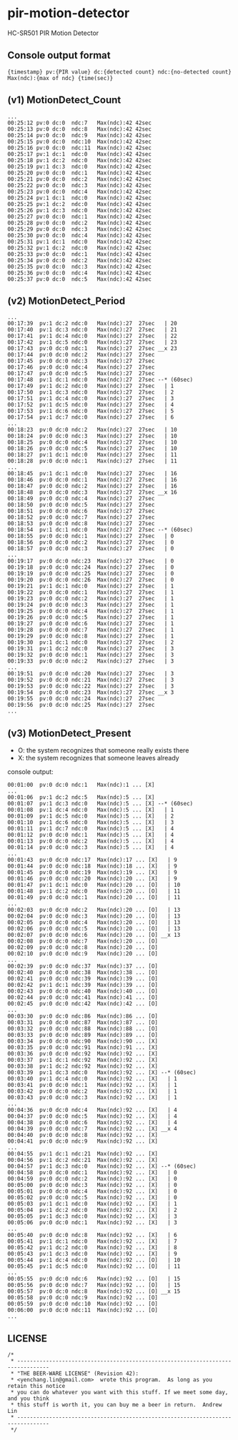 # pir-motion-detector

HC-SR501 PIR Motion Detector


## Console output format

	{timestamp} pv:{PIR value} dc:{detected count} ndc:{no-detected count} Max(ndc):{max of ndc} {time(sec)}


## (v1) MotionDetect_Count

	...
	00:25:12 pv:0 dc:0	ndc:7	Max(ndc):42	42sec
	00:25:13 pv:0 dc:0	ndc:8	Max(ndc):42	42sec
	00:25:14 pv:0 dc:0	ndc:9	Max(ndc):42	42sec
	00:25:15 pv:0 dc:0	ndc:10	Max(ndc):42	42sec
	00:25:16 pv:0 dc:0	ndc:11	Max(ndc):42	42sec
	00:25:17 pv:1 dc:1	ndc:0	Max(ndc):42	42sec
	00:25:18 pv:1 dc:2	ndc:0	Max(ndc):42	42sec
	00:25:19 pv:1 dc:3	ndc:0	Max(ndc):42	42sec
	00:25:20 pv:0 dc:0	ndc:1	Max(ndc):42	42sec
	00:25:21 pv:0 dc:0	ndc:2	Max(ndc):42	42sec
	00:25:22 pv:0 dc:0	ndc:3	Max(ndc):42	42sec
	00:25:23 pv:0 dc:0	ndc:4	Max(ndc):42	42sec
	00:25:24 pv:1 dc:1	ndc:0	Max(ndc):42	42sec
	00:25:25 pv:1 dc:2	ndc:0	Max(ndc):42	42sec
	00:25:26 pv:1 dc:3	ndc:0	Max(ndc):42	42sec
	00:25:27 pv:0 dc:0	ndc:1	Max(ndc):42	42sec
	00:25:28 pv:0 dc:0	ndc:2	Max(ndc):42	42sec
	00:25:29 pv:0 dc:0	ndc:3	Max(ndc):42	42sec
	00:25:30 pv:0 dc:0	ndc:4	Max(ndc):42	42sec
	00:25:31 pv:1 dc:1	ndc:0	Max(ndc):42	42sec
	00:25:32 pv:1 dc:2	ndc:0	Max(ndc):42	42sec
	00:25:33 pv:0 dc:0	ndc:1	Max(ndc):42	42sec
	00:25:34 pv:0 dc:0	ndc:2	Max(ndc):42	42sec
	00:25:35 pv:0 dc:0	ndc:3	Max(ndc):42	42sec
	00:25:36 pv:0 dc:0	ndc:4	Max(ndc):42	42sec
	00:25:37 pv:0 dc:0	ndc:5	Max(ndc):42	42sec


## (v2) MotionDetect_Period

	...
	00:17:39  pv:1 dc:2	ndc:0	Max(ndc):27  27sec   | 20
	00:17:40  pv:1 dc:3	ndc:0	Max(ndc):27  27sec   | 21
	00:17:41  pv:1 dc:4	ndc:0	Max(ndc):27  27sec   | 22
	00:17:42  pv:1 dc:5	ndc:0	Max(ndc):27  27sec   | 23
	00:17:43  pv:0 dc:0	ndc:1	Max(ndc):27  27sec __x 23
	00:17:44  pv:0 dc:0	ndc:2	Max(ndc):27  27sec
	00:17:45  pv:0 dc:0	ndc:3	Max(ndc):27  27sec
	00:17:46  pv:0 dc:0	ndc:4	Max(ndc):27  27sec
	00:17:47  pv:0 dc:0	ndc:5	Max(ndc):27  27sec
	00:17:48  pv:1 dc:1	ndc:0	Max(ndc):27  27sec --* (60sec)
	00:17:49  pv:1 dc:2	ndc:0	Max(ndc):27  27sec   | 1
	00:17:50  pv:1 dc:3	ndc:0	Max(ndc):27  27sec   | 2
	00:17:51  pv:1 dc:4	ndc:0	Max(ndc):27  27sec   | 3
	00:17:52  pv:1 dc:5	ndc:0	Max(ndc):27  27sec   | 4
	00:17:53  pv:1 dc:6	ndc:0	Max(ndc):27  27sec   | 5
	00:17:54  pv:1 dc:7	ndc:0	Max(ndc):27  27sec   | 6
	...
	00:18:23  pv:0 dc:0	ndc:2	Max(ndc):27  27sec   | 10
	00:18:24  pv:0 dc:0	ndc:3	Max(ndc):27  27sec   | 10
	00:18:25  pv:0 dc:0	ndc:4	Max(ndc):27  27sec   | 10
	00:18:26  pv:0 dc:0	ndc:5	Max(ndc):27  27sec   | 10
	00:18:27  pv:1 dc:1	ndc:0	Max(ndc):27  27sec   | 11
	00:18:28  pv:0 dc:0	ndc:1	Max(ndc):27  27sec   | 11
	...
	00:18:45  pv:1 dc:1	ndc:0	Max(ndc):27  27sec   | 16
	00:18:46  pv:0 dc:0	ndc:1	Max(ndc):27  27sec   | 16
	00:18:47  pv:0 dc:0	ndc:2	Max(ndc):27  27sec   | 16
	00:18:48  pv:0 dc:0	ndc:3	Max(ndc):27  27sec __x 16
	00:18:49  pv:0 dc:0	ndc:4	Max(ndc):27  27sec
	00:18:50  pv:0 dc:0	ndc:5	Max(ndc):27  27sec
	00:18:51  pv:0 dc:0	ndc:6	Max(ndc):27  27sec
	00:18:52  pv:0 dc:0	ndc:7	Max(ndc):27  27sec
	00:18:53  pv:0 dc:0	ndc:8	Max(ndc):27  27sec
	00:18:54  pv:1 dc:1	ndc:0	Max(ndc):27  27sec --* (60sec)
	00:18:55  pv:0 dc:0	ndc:1	Max(ndc):27  27sec   | 0
	00:18:56  pv:0 dc:0	ndc:2	Max(ndc):27  27sec   | 0
	00:18:57  pv:0 dc:0	ndc:3	Max(ndc):27  27sec   | 0
	...
	00:19:17  pv:0 dc:0	ndc:23	Max(ndc):27  27sec   | 0
	00:19:18  pv:0 dc:0	ndc:24	Max(ndc):27  27sec   | 0
	00:19:19  pv:0 dc:0	ndc:25	Max(ndc):27  27sec   | 0
	00:19:20  pv:0 dc:0	ndc:26	Max(ndc):27  27sec   | 0
	00:19:21  pv:1 dc:1	ndc:0	Max(ndc):27  27sec   | 1
	00:19:22  pv:0 dc:0	ndc:1	Max(ndc):27  27sec   | 1
	00:19:23  pv:0 dc:0	ndc:2	Max(ndc):27  27sec   | 1
	00:19:24  pv:0 dc:0	ndc:3	Max(ndc):27  27sec   | 1
	00:19:25  pv:0 dc:0	ndc:4	Max(ndc):27  27sec   | 1
	00:19:26  pv:0 dc:0	ndc:5	Max(ndc):27  27sec   | 1
	00:19:27  pv:0 dc:0	ndc:6	Max(ndc):27  27sec   | 1
	00:19:28  pv:0 dc:0	ndc:7	Max(ndc):27  27sec   | 1
	00:19:29  pv:0 dc:0	ndc:8	Max(ndc):27  27sec   | 1
	00:19:30  pv:1 dc:1	ndc:0	Max(ndc):27  27sec   | 2
	00:19:31  pv:1 dc:2	ndc:0	Max(ndc):27  27sec   | 3
	00:19:32  pv:0 dc:0	ndc:1	Max(ndc):27  27sec   | 3
	00:19:33  pv:0 dc:0	ndc:2	Max(ndc):27  27sec   | 3
	...
	00:19:51  pv:0 dc:0	ndc:20	Max(ndc):27  27sec   | 3
	00:19:52  pv:0 dc:0	ndc:21	Max(ndc):27  27sec   | 3
	00:19:53  pv:0 dc:0	ndc:22	Max(ndc):27  27sec   | 3
	00:19:54  pv:0 dc:0	ndc:23	Max(ndc):27  27sec __x 3
	00:19:55  pv:0 dc:0	ndc:24	Max(ndc):27  27sec
	00:19:56  pv:0 dc:0	ndc:25	Max(ndc):27  27sec
	...


## (v3) MotionDetect_Present

* O: the system recognizes that someone really exists there
* X: the system recognizes that someone leaves already

console output:

	00:01:00  pv:0 dc:0	ndc:1	Max(ndc):1 ... [X]
	...
	00:01:06  pv:1 dc:2	ndc:5	Max(ndc):5 ... [X]
	00:01:07  pv:1 dc:3	ndc:0	Max(ndc):5 ... [X] --* (60sec)
	00:01:08  pv:1 dc:4	ndc:0	Max(ndc):5 ... [X]   | 1
	00:01:09  pv:1 dc:5	ndc:0	Max(ndc):5 ... [X]   | 2
	00:01:10  pv:1 dc:6	ndc:0	Max(ndc):5 ... [X]   | 3
	00:01:11  pv:1 dc:7	ndc:0	Max(ndc):5 ... [X]   | 4
	00:01:12  pv:0 dc:0	ndc:1	Max(ndc):5 ... [X]   | 4
	00:01:13  pv:0 dc:0	ndc:2	Max(ndc):5 ... [X]   | 4
	00:01:14  pv:0 dc:0	ndc:3	Max(ndc):5 ... [X]   | 4
	...
	00:01:43  pv:0 dc:0	ndc:17	Max(ndc):17 ... [X]   | 9
	00:01:44  pv:0 dc:0	ndc:18	Max(ndc):18 ... [X]   | 9
	00:01:45  pv:0 dc:0	ndc:19	Max(ndc):19 ... [X]   | 9
	00:01:46  pv:0 dc:0	ndc:20	Max(ndc):20 ... [X]   | 9
	00:01:47  pv:1 dc:1	ndc:0	Max(ndc):20 ... [O]   | 10
	00:01:48  pv:1 dc:2	ndc:0	Max(ndc):20 ... [O]   | 11
	00:01:49  pv:0 dc:0	ndc:1	Max(ndc):20 ... [O]   | 11
	...
	00:02:03  pv:0 dc:0	ndc:2	Max(ndc):20 ... [O]   | 13
	00:02:04  pv:0 dc:0	ndc:3	Max(ndc):20 ... [O]   | 13
	00:02:05  pv:0 dc:0	ndc:4	Max(ndc):20 ... [O]   | 13
	00:02:06  pv:0 dc:0	ndc:5	Max(ndc):20 ... [O]   | 13
	00:02:07  pv:0 dc:0	ndc:6	Max(ndc):20 ... [O] __x 13
	00:02:08  pv:0 dc:0	ndc:7	Max(ndc):20 ... [O]
	00:02:09  pv:0 dc:0	ndc:8	Max(ndc):20 ... [O]
	00:02:10  pv:0 dc:0	ndc:9	Max(ndc):20 ... [O]
	...
	00:02:39  pv:0 dc:0	ndc:37	Max(ndc):37 ... [O]
	00:02:40  pv:0 dc:0	ndc:38	Max(ndc):38 ... [O]
	00:02:41  pv:0 dc:0	ndc:39	Max(ndc):39 ... [O]
	00:02:42  pv:1 dc:1	ndc:39	Max(ndc):39 ... [O]
	00:02:43  pv:0 dc:0	ndc:40	Max(ndc):40 ... [O]
	00:02:44  pv:0 dc:0	ndc:41	Max(ndc):41 ... [O]
	00:02:45  pv:0 dc:0	ndc:42	Max(ndc):42 ... [O]
	...
	00:03:30  pv:0 dc:0	ndc:86	Max(ndc):86 ... [O]
	00:03:31  pv:0 dc:0	ndc:87	Max(ndc):87 ... [O]
	00:03:32  pv:0 dc:0	ndc:88	Max(ndc):88 ... [O]
	00:03:33  pv:0 dc:0	ndc:89	Max(ndc):89 ... [O]
	00:03:34  pv:0 dc:0	ndc:90	Max(ndc):90 ... [X]
	00:03:35  pv:0 dc:0	ndc:91	Max(ndc):91 ... [X]
	00:03:36  pv:0 dc:0	ndc:92	Max(ndc):92 ... [X]
	00:03:37  pv:1 dc:1	ndc:92	Max(ndc):92 ... [X]
	00:03:38  pv:1 dc:2	ndc:92	Max(ndc):92 ... [X]
	00:03:39  pv:1 dc:3	ndc:0	Max(ndc):92 ... [X] --* (60sec)
	00:03:40  pv:1 dc:4	ndc:0	Max(ndc):92 ... [X]   | 1
	00:03:41  pv:0 dc:0	ndc:1	Max(ndc):92 ... [X]   | 1
	00:03:42  pv:0 dc:0	ndc:2	Max(ndc):92 ... [X]   | 1
	00:03:43  pv:0 dc:0	ndc:3	Max(ndc):92 ... [X]   | 1
	...
	00:04:36  pv:0 dc:0	ndc:4	Max(ndc):92 ... [X]   | 4
	00:04:37  pv:0 dc:0	ndc:5	Max(ndc):92 ... [X]   | 4
	00:04:38  pv:0 dc:0	ndc:6	Max(ndc):92 ... [X]   | 4
	00:04:39  pv:0 dc:0	ndc:7	Max(ndc):92 ... [X] __x 4
	00:04:40  pv:0 dc:0	ndc:8	Max(ndc):92 ... [X]
	00:04:41  pv:0 dc:0	ndc:9	Max(ndc):92 ... [X]
	...
	00:04:55  pv:1 dc:1	ndc:21	Max(ndc):92 ... [X]
	00:04:56  pv:1 dc:2	ndc:21	Max(ndc):92 ... [X]
	00:04:57  pv:1 dc:3	ndc:0	Max(ndc):92 ... [X] --* (60sec)
	00:04:58  pv:0 dc:0	ndc:1	Max(ndc):92 ... [X]   | 0
	00:04:59  pv:0 dc:0	ndc:2	Max(ndc):92 ... [X]   | 0
	00:05:00  pv:0 dc:0	ndc:3	Max(ndc):92 ... [X]   | 0
	00:05:01  pv:0 dc:0	ndc:4	Max(ndc):92 ... [X]   | 0
	00:05:02  pv:0 dc:0	ndc:5	Max(ndc):92 ... [X]   | 0
	00:05:03  pv:1 dc:1	ndc:0	Max(ndc):92 ... [X]   | 1
	00:05:04  pv:1 dc:2	ndc:0	Max(ndc):92 ... [X]   | 2
	00:05:05  pv:1 dc:3	ndc:0	Max(ndc):92 ... [X]   | 3
	00:05:06  pv:0 dc:0	ndc:1	Max(ndc):92 ... [X]   | 3
	...
	00:05:40  pv:0 dc:0	ndc:8	Max(ndc):92 ... [X]   | 6
	00:05:41  pv:1 dc:1	ndc:0	Max(ndc):92 ... [X]   | 7
	00:05:42  pv:1 dc:2	ndc:0	Max(ndc):92 ... [X]   | 8
	00:05:43  pv:1 dc:3	ndc:0	Max(ndc):92 ... [X]   | 9
	00:05:44  pv:1 dc:4	ndc:0	Max(ndc):92 ... [O]   | 10
	00:05:45  pv:1 dc:5	ndc:0	Max(ndc):92 ... [O]   | 11
	...
	00:05:55  pv:0 dc:0	ndc:6	Max(ndc):92 ... [O]   | 15
	00:05:56  pv:0 dc:0	ndc:7	Max(ndc):92 ... [O]   | 15
	00:05:57  pv:0 dc:0	ndc:8	Max(ndc):92 ... [O] __x 15
	00:05:58  pv:0 dc:0	ndc:9	Max(ndc):92 ... [O]
	00:05:59  pv:0 dc:0	ndc:10	Max(ndc):92 ... [O]
	00:06:00  pv:0 dc:0	ndc:11	Max(ndc):92 ... [O]
	...


## LICENSE

	/*
	 * --------------------------------------------------------------------------------
	 * "THE BEER-WARE LICENSE" (Revision 42):
	 * <yenchang.lin@gmail.com>  wrote this program.  As long as you retain this notice
	 * you can do whatever you want with this stuff. If we meet some day, and you think
	 * this stuff is worth it, you can buy me a beer in return.  Andrew Lin
	 * --------------------------------------------------------------------------------
	 */
